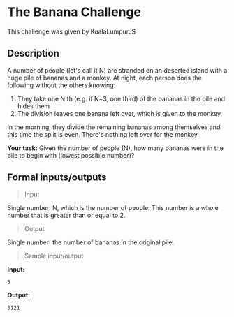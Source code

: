 # The Banana Challenge
This challenge was given by KualaLumpurJS

## Description

A number of people (let's call it N) are stranded on an deserted island with a huge pile of bananas and a monkey. At night, each person does the following without the others knowing:

1. They take one N'th (e.g. if N=3, one third) of the bananas in the pile and hides them
2. The division leaves one banana left over, which is given to the monkey.

In the morning, they divide the remaining bananas among themselves and this time the split is even. There's nothing left over for the monkey.

**Your task:** Given the number of people (N), how many bananas were in the pile to begin with (lowest possible number)?

## Formal inputs/outputs

> Input

Single number: N, which is the number of people. This number is a whole number that is greater than or equal to 2.

> Output

Single number: the number of bananas in the original pile.

> Sample input/output

**Input:**
```
5
```

**Output:**
```
3121
```
